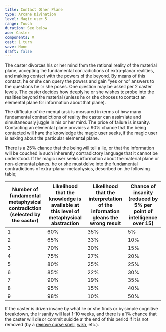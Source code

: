 ```yaml
---
title: Contact Other Plane
type: Arcane Divination
level: Magic user 5
range: Touch
duration: See below
aoe: Caster
components: V
cast: 1 turn
save: None
draft: false
---
```


The caster divorces his or her mind from the rational reality of the material plane, accepting the fundamental contradictions of extra-planar realities, and making contact with the powers of the beyond. By means of this contact, he or she can query the powers and gain “yes or no” answers to the questions he or she poses. One question may be asked per 2 caster levels. The caster decides how deeply he or she wishes to probe into the realities beyond the material (unless he or she chooses to contact an elemental plane for information about that plane).

The difficulty of the mental task is measured in terms of how many fundamental contradictions of reality the caster can assimilate and simultaneously juggle in his or her mind. The price of failure is insanity. Contacting an elemental plane provides a 90% chance that the being contacted will have the knowledge the magic user seeks, if the magic user is asking about the particular elemental plane. 

There is a 25% chance that the being will tell a lie, or that the information will be couched in such inherently contradictory language that it cannot be understood. If the magic user seeks information about the material plane or non-elemental planes, he or she must delve into the fundamental contradictions of extra-planar metaphysics, described on the following table;

| Number of fundamental metaphysical contradiction (selected by the caster) | Likelihood that the knowledge is available at this level of metaphysical abstraction | Likelihood that the interpretation of the information gleans the wrong result | Chance of insanity (reduced by 5% per point of intelligence over 15) |
|--------------------------------------------------------------------------|--------------------------------------------------------------------------------------|-------------------------------------------------------------------------------|----------------------------------------------------------------------|
| 1                                                                        | 60%                                                                                  | 35%                                                                           | 5%                                                                   |
| 2                                                                        | 65%                                                                                  | 33%                                                                           | 10%                                                                  |
| 3                                                                        | 70%                                                                                  | 30%                                                                           | 15%                                                                  |
| 4                                                                        | 75%                                                                                  | 27%                                                                           | 20%                                                                  |
| 5                                                                        | 80%                                                                                  | 25%                                                                           | 25%                                                                  |
| 6                                                                        | 85%                                                                                  | 22%                                                                           | 30%                                                                  |
| 7                                                                        | 90%                                                                                  | 19%                                                                           | 35%                                                                  |
| 8                                                                        | 95%                                                                                  | 15%                                                                           | 40%                                                                  |
| 9                                                                        | 98%                                                                                  | 10%                                                                           | 50%                                                                  |

If the caster is driven insane by what he or she finds or by simple cognitive breakdown, the insanity will last 1-10 weeks, and there is a 1% chance that the caster will die or commit suicide at the end of this period if it is not removed (by a [remove curse spell](/srd/spells/cleric/remove-curse-spell), [wish](/srd/spells/magic-user/wish), etc.).